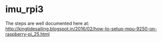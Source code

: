 # imu_rpi3

The steps are well documented here at: http://kingtidesailing.blogspot.in/2016/02/how-to-setup-mpu-9250-on-raspberry-pi_25.html
